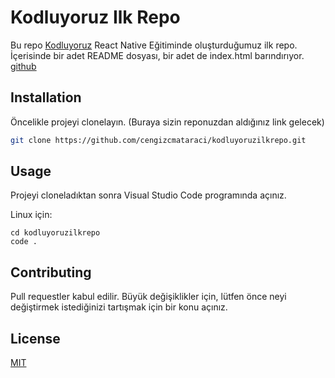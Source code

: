 # Kodluyoruz Ilk Repo

Bu repo [Kodluyoruz](https://www.kodluyoruz.org) React Native Eğitiminde oluşturduğumuz ilk repo. İçerisinde bir adet README dosyası, bir adet de index.html barındırıyor.
[github](https://www.hizliresim.com/ftl5abm)

## Installation

Öncelikle projeyi clonelayın. (Buraya sizin reponuzdan aldığınız link gelecek)

```bash
git clone https://github.com/cengizcmataraci/kodluyoruzilkrepo.git
```

## Usage

Projeyi cloneladıktan sonra Visual Studio Code programında açınız.

Linux için:
```linux
cd kodluyoruzilkrepo
code .
```

## Contributing
Pull requestler kabul edilir. Büyük değişiklikler için, lütfen önce neyi değiştirmek istediğinizi tartışmak için bir konu açınız.


## License
[MIT](https://choosealicense.com/licenses/mit/)